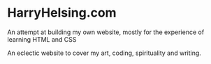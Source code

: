 # HarryHelsing.com
An attempt at building my own website, mostly for the experience of learning HTML and CSS

An eclectic website to cover my art, coding, spirituality and writing.  
